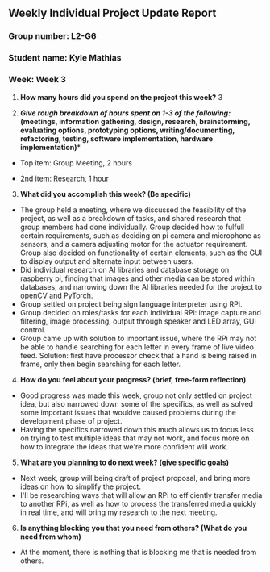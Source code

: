 ## Weekly Individual Project Update Report

### Group number: L2-G6

### Student name: Kyle Mathias

### Week: Week 3

1. **How many hours did you spend on the project this week?** 3

2. ***Give rough breakdown of hours spent on 1-3 of the following:* (meetings, information gathering, design, research, brainstorming, evaluating options, prototyping options, writing/documenting, refactoring, testing, software implementation, hardware implementation)***

- Top item: Group Meeting, 2 hours

- 2nd item: Research, 1 hour

3. **What did you accomplish this week? (Be specific)**
- The group held a meeting, where we discussed the feasibility of the project, as well as a breakdown of tasks, and shared research that group members had done individually. Group decided how to fulfull certain 
requirements, such as deciding on pi camera and microphone as sensors, and a camera adjusting motor for the actuator requirement. Group also decided on functionality of certain elements, such as the GUI to display 
output 
and alternate input between users.
- Did individual research on AI libraries and database storage on raspberry pi, finding that images and other media can be stored within databases, and narrowing down the AI libraries needed for the project to openCV 
and PyTorch.
- Group settled on project being sign language interpreter using RPi.
- Group decided on roles/tasks for each individual RPi: image capture and filtering, image processing, output through speaker and LED array, GUI control.
- Group came up with solution to important issue, where the RPi may not be able to handle searching for each letter in every frame of live video feed. Solution: first have processor check that a hand is being raised in 
frame, only then begin searching for each letter.

4. **How do you feel about your progress? (brief, free-form reflection)**
- Good progress was made this week, group not only settled on project idea, but also narrowed down some of the specifics, as well as solved some important issues that wouldve caused problems during the development phase 
of project.
- Having the specifics narrowed down this much allows us to focus less on trying to test multiple ideas that may not work, and focus more on how to integrate the ideas that we're more confident will work.

5. **What are you planning to do next week? (give specific goals)**
- Next week, group will being draft of project proposal, and bring more ideas on how to simplify the project.
- I'll be researching ways that will allow an RPi to efficiently transfer media to another RPi, as well as how to process the transferred media quickly in real time, and will bring my research to the next meeting. 
  
6. **Is anything blocking you that you need from others? (What do you need from whom)**
- At the moment, there is nothing that is blocking me that is needed from others.
